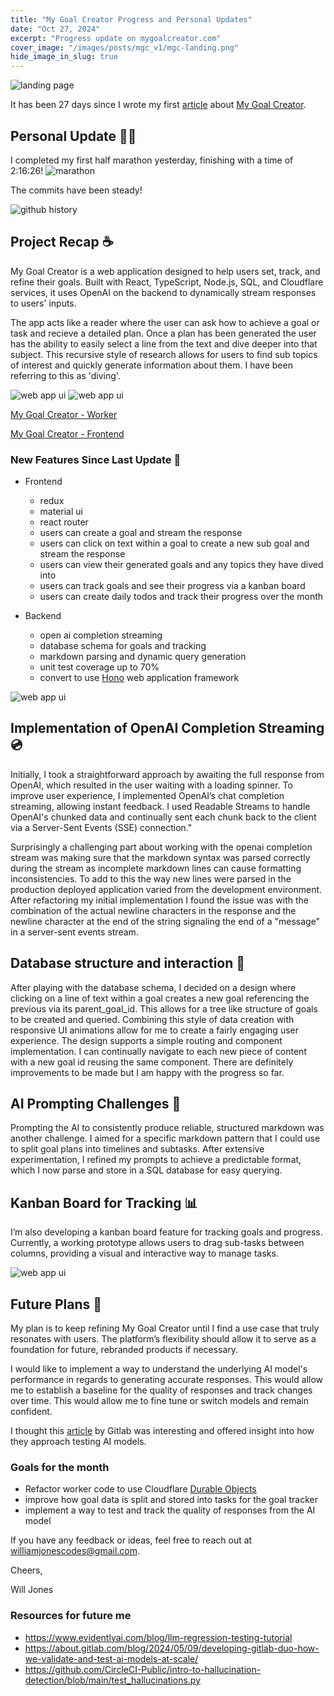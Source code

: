 ```yaml
---
title: "My Goal Creator Progress and Personal Updates"
date: "Oct 27, 2024"
excerpt: "Progress update on mygoalcreator.com"
cover_image: "/images/posts/mgc_v1/mgc-landing.png"
hide_image_in_slug: true
---
```


<img src="/images/posts/mgc_v1/mgc-ui-2.png" alt="landing page" title="my goal creator"  />

It has been 27 days since I wrote my first [article](https://www.williamjonescodes.com/blog/building-with-cloudflare) about [My Goal Creator](https://mygoalcreator.com).

## Personal Update 🏃‍♂️

I completed my first half marathon yesterday, finishing with a time of 2:16:26!
<img src="/images/posts/mgc_v1/marathon.jpg" alt="marathon" title="marathon"  />

The commits have been steady!

<img src="/images/posts/mgc_v1/contributions.png" alt="github history" title="commit history"  />

## Project Recap ☕️

My Goal Creator is a web application designed to help users set, track, and refine their goals. Built with React, TypeScript, Node.js, SQL, and Cloudflare services, it uses OpenAI on the backend to dynamically stream responses to users' inputs.

The app acts like a reader where the user can ask how to achieve a goal or task and recieve a detailed plan. Once a plan has been generated the user has the ability to easily select a line from the text and dive deeper into that subject. This recursive style of research allows for users to find sub topics of interest and quickly generate information about them. I have been referring to this as 'diving'.

<img src="/images/posts/mgc_v1/mgc-ui-4.png" alt="web app ui" title="plan"  />

<img src="/images/posts/mgc_v1/mgc-ui-6.png" alt="web app ui" title="dive"  />

[My Goal Creator - Worker](https://github.com/CodeJonesW/MyGoalCreator-worker)

[My Goal Creator - Frontend](https://github.com/CodeJonesW/MyGoalCreator)

### New Features Since Last Update 🚀

- Frontend
  - redux
  - material ui
  - react router
  - users can create a goal and stream the response
  - users can click on text within a goal to create a new sub goal and stream the response
  - users can view their generated goals and any topics they have dived into
  - users can track goals and see their progress via a kanban board
  - users can create daily todos and track their progress over the month
- Backend

  - open ai completion streaming
  - database schema for goals and tracking
  - markdown parsing and dynamic query generation
  - unit test coverage up to 70%
  - convert to use [Hono](https://hono.dev/docs/) web application framework

<img src="/images/posts/mgc_v1/mgc-ui-1.png" alt="web app ui" title="enter goal"  />

## Implementation of OpenAI Completion Streaming 💿

Initially, I took a straightforward approach by awaiting the full response from OpenAI, which resulted in the user waiting with a loading spinner. To improve user experience, I implemented OpenAI’s chat completion streaming, allowing instant feedback. I used Readable Streams to handle OpenAI's chunked data and continually sent each chunk back to the client via a Server-Sent Events (SSE) connection."

Surprisingly a challenging part about working with the openai completion stream was making sure that the markdown syntax was parsed correctly during the stream as incomplete markdown lines can cause formatting inconsistencies. To add to this the way new lines were parsed in the production deployed application varied from the development environment. After refactoring my initial implementation I found the issue was with the combination of the actual newline characters in the response and the newline character at the end of the string signaling the end of a "message" in a server-sent events stream.

## Database structure and interaction 💾

After playing with the database schema, I decided on a design where clicking on a line of text within a goal creates a new goal referencing the previous via its parent_goal_id. This allows for a tree like structure of goals to be created and queried. Combining this style of data creation with responsive UI animations allow for me to create a fairly engaging user experience. The design supports a simple routing and component implementation. I can continually navigate to each new piece of content with a new goal id reusing the same component. There are definitely improvements to be made but I am happy with the progress so far.

## AI Prompting Challenges 💬

Prompting the AI to consistently produce reliable, structured markdown was another challenge. I aimed for a specific markdown pattern that I could use to split goal plans into timelines and subtasks. After extensive experimentation, I refined my prompts to achieve a predictable format, which I now parse and store in a SQL database for easy querying.

## Kanban Board for Tracking 📊

I’m also developing a kanban board feature for tracking goals and progress. Currently, a working prototype allows users to drag sub-tasks between columns, providing a visual and interactive way to manage tasks.

<img src="/images/posts/mgc_v1/mgc-ui-3.png" alt="web app ui" title="goal tracker"  />

## Future Plans 📜

My plan is to keep refining My Goal Creator until I find a use case that truly resonates with users. The platform’s flexibility should allow it to serve as a foundation for future, rebranded products if necessary.

I would like to implement a way to understand the underlying AI model's performance in regards to generating accurate responses. This would allow me to establish a baseline for the quality of responses and track changes over time. This would allow me to fine tune or switch models and remain confident.

I thought this [article](https://about.gitlab.com/blog/2024/05/09/developing-gitlab-duo-how-we-validate-and-test-ai-models-at-scale/) by Gitlab was interesting and offered insight into how they approach testing AI models.

### Goals for the month

- Refactor worker code to use Cloudflare [Durable Objects](https://developers.cloudflare.com/durable-objects/)
- improve how goal data is split and stored into tasks for the goal tracker
- implement a way to test and track the quality of responses from the AI model

If you have any feedback or ideas, feel free to reach out at williamjonescodes@gmail.com.

Cheers,

Will Jones

### Resources for future me

- https://www.evidentlyai.com/blog/llm-regression-testing-tutorial
- https://about.gitlab.com/blog/2024/05/09/developing-gitlab-duo-how-we-validate-and-test-ai-models-at-scale/
- https://github.com/CircleCI-Public/intro-to-hallucination-detection/blob/main/test_hallucinations.py
